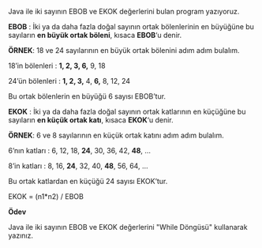 Java ile iki sayının EBOB ve EKOK değerlerini bulan program yazıyoruz.

**EBOB** : İki ya da daha fazla doğal sayının ortak bölenlerinin en büyüğüne bu sayıların **en büyük ortak böleni**, kısaca **EBOB**‘u denir.

**ÖRNEK**: 18 ve 24 sayılarının en büyük ortak bölenini adım adım bulalım.

18’in bölenleri : **1, 2, 3, 6,** 9, 18

24’ün bölenleri : **1, 2, 3,** 4, **6,** 8, 12, 24

Bu ortak bölenlerin en büyüğü 6 sayısı EBOB’tur.

**EKOK** : İki ya da daha fazla doğal sayının ortak katlarının en küçüğüne bu sayıların **en küçük ortak katı**, kısaca **EKOK**‘u denir.

**ÖRNEK**: 6 ve 8 sayılarının en küçük ortak katını adım adım bulalım.

6’nın katları : 6, 12, 18, **24**, 30, 36, 42, **48**, …

8’in katları : 8, 16, **24**, 32, 40, **48**, 56, 64, …

Bu ortak katlardan en küçüğü 24 sayısı EKOK’tur.

EKOK = (n1*n2) / EBOB

**Ödev**

Java ile iki sayının EBOB ve EKOK değerlerini "While Döngüsü" kullanarak yazınız.